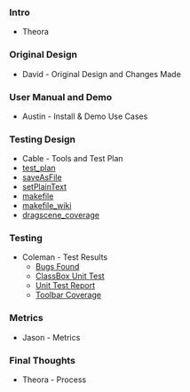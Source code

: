 ### Intro ###
  * Theora

### Original Design ###
  * David - Original Design and Changes Made

### User Manual and Demo ###
  * Austin - Install & Demo Use Cases

### Testing Design ###
  * Cable - Tools and Test Plan
  * [test\_plan](http://pummel.googlecode.com/hg-history/integration/doc/screenshots/PUML_Test_Plan.pdf)
  * [saveAsFile](http://code.google.com/p/pummel/source/browse/src/mainwindow.cpp?name=integration)
  * [setPlainText](http://code.google.com/p/pummel/source/browse/src/classbox.cpp?name=integration)
  * [makefile](http://code.google.com/p/pummel/source/browse/?name=integration#hg%2Funit)
  * [makefile\_wiki](http://code.google.com/p/pummel/wiki/Testing_with_Makefile)
  * [dragscene\_coverage](http://pummel.googlecode.com/hg-history/integration/doc/screenshots/dragscene_cpp-svg.jpg)

### Testing ###
  * Coleman - Test Results
    * [Bugs Found](http://code.google.com/p/pummel/wiki/bug_fixes)
    * [ClassBox Unit Test](http://code.google.com/p/pummel/source/browse/unit/tests/test_classbox.h?name=integration)
    * [Unit Test Report](http://code.google.com/p/pummel/source/browse/test_reports/test_xml_io.wiki?repo=wiki)
    * [Toolbar Coverage](http://pummel.googlecode.com/hg-history/integration/doc/screenshots/toolbar.svg)


### Metrics ###
  * Jason - Metrics

### Final Thoughts ###
  * Theora - Process